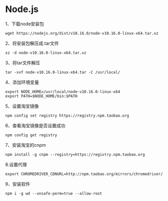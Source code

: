 # Node.js

1、下载node安装包

```shell
wget https://nodejs.org/dist/v10.16.0/node-v10.16.0-linux-x64.tar.xz
```

2、将安装包解压成.tar文件

```shell
xz -d node-v10.16.0-linux-x64.tar.xz
```

3、将tar文件解压

```shell
tar -xvf node-v10.16.0-linux-x64.tar -C /usr/local/
```

4、添加环境变量

```shell
export NODE_HOME=/usr/local/node-v10.16.0-linux-x64
export PATH=$NODE_HOME/bin:$PATH
```

5、设置淘宝镜像

```shell
npm config set registry https://registry.npm.taobao.org
```

6、查看淘宝镜像是否设置成功

```shell
npm config get registry
```

7、安装淘宝的cnpm

```shell
npm install -g cnpm --registry=https://registry.npm.taobao.org
```

8.设置代理
```
export CHROMEDRIVER_CDNURL=http://npm.taobao.org/mirrors/chromedriver/
```

9、安装软件
```
npm i -g wd --unsafe-perm=true --allow-root
```
